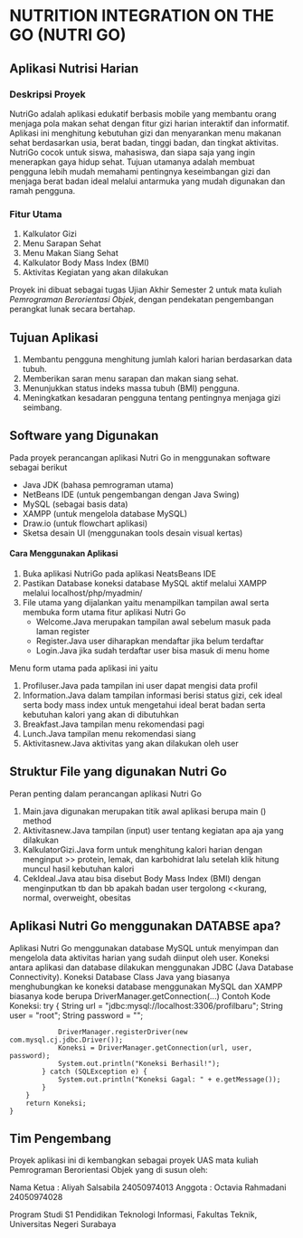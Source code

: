 # NUTRITION INTEGRATION ON THE GO (NUTRI GO)

## Aplikasi Nutrisi Harian

### Deskripsi Proyek
NutriGo adalah aplikasi edukatif berbasis mobile yang membantu orang menjaga pola makan sehat dengan fitur gizi harian interaktif dan informatif. Aplikasi ini menghitung kebutuhan gizi dan menyarankan menu makanan sehat berdasarkan usia, berat badan, tinggi badan, dan tingkat aktivitas.
NutriGo cocok untuk siswa, mahasiswa, dan siapa saja yang ingin menerapkan gaya hidup sehat. Tujuan utamanya adalah membuat pengguna lebih mudah memahami pentingnya keseimbangan gizi dan menjaga berat badan ideal melalui antarmuka yang mudah digunakan dan ramah pengguna.

### Fitur Utama
1. Kalkulator Gizi
2. Menu Sarapan Sehat
3. Menu Makan Siang Sehat
4. Kalkulator Body Mass Index (BMI)
5. Aktivitas Kegiatan yang akan dilakukan

Proyek ini dibuat sebagai tugas Ujian Akhir Semester 2 untuk mata kuliah *Pemrograman Berorientasi Objek*, dengan pendekatan pengembangan perangkat lunak secara bertahap.

## Tujuan Aplikasi
1. Membantu pengguna menghitung jumlah kalori harian berdasarkan data tubuh.
2. Memberikan saran menu sarapan dan makan siang sehat.
3. Menunjukkan status indeks massa tubuh (BMI) pengguna.
4. Meningkatkan kesadaran pengguna tentang pentingnya menjaga gizi seimbang.

## Software yang Digunakan 
Pada proyek perancangan aplikasi Nutri Go in menggunakan software sebagai berikut
- Java JDK (bahasa pemrograman utama)
- NetBeans IDE (untuk pengembangan dengan Java Swing)
- MySQL (sebagai basis data)
- XAMPP (untuk mengelola database MySQL)
- Draw.io (untuk flowchart aplikasi)
- Sketsa desain UI (menggunakan tools desain visual kertas)

#### Cara Menggunakan Aplikasi
   1. Buka aplikasi NutriGo pada aplikasi NeatsBeans IDE
   2. Pastikan Database koneksi database MySQL aktif melalui XAMPP melalui localhost/php/myadmin/
   3. File utama yang dijalankan yaitu menampilkan tampilan awal serta membuka form utama fitur aplikasi Nutri Go
      - Welcome.Java merupakan tampilan awal sebelum masuk pada laman register
      - Register.Java user diharapkan mendaftar jika belum terdaftar
      - Login.Java jika sudah terdaftar user bisa masuk di menu home

Menu form utama pada aplikasi ini yaitu
   1. Profiluser.Java pada tampilan ini user dapat mengisi data profil
   2. Information.Java dalam tampilan informasi berisi status gizi, cek ideal serta body mass index untuk mengetahui ideal berat badan           serta kebutuhan kalori yang akan di dibutuhkan
   3. Breakfast.Java tampilan menu rekomendasi pagi
   4. Lunch.Java tampilan menu rekomendasi siang
   5. Aktivitasnew.Java aktivitas yang akan dilakukan oleh user 

## Struktur File yang digunakan Nutri Go
Peran penting dalam perancangan aplikasi Nutri Go
   1. Main.java digunakan merupakan titik awal aplikasi berupa main () method
   2. Aktivitasnew.Java tampilan (input) user tentang kegiatan apa aja yang dilakukan
   3. KalkulatorGizi.Java form untuk menghitung kalori harian dengan menginput >> protein, lemak, dan karbohidrat lalu setelah klik hitung       muncul hasil kebutuhan kalori 
   4. CekIdeal.Java atau bisa disebut Body Mass Index (BMI) dengan menginputkan tb dan bb apakah badan user tergolong <<kurang, normal,          overweight, obesitas
## Aplikasi Nutri Go menggunakan DATABSE apa?
   Aplikasi Nutri Go menggunakan database MySQL untuk menyimpan dan mengelola data aktivitas harian yang sudah diinput oleh user. Koneksi     antara aplikasi dan database dilakukan menggunakan JDBC (Java Database Connectivity). Koneksi Database Class Java yang biasanya            menghubungkan ke koneksi database menggunakan MySQL dan XAMPP biasanya kode berupa DriverManager.getConnection(...)
   Contoh Kode Koneksi:
      try {
                String url = "jdbc:mysql://localhost:3306/profilbaru";
                String user = "root";
                String password = "";

                DriverManager.registerDriver(new com.mysql.cj.jdbc.Driver());
                Koneksi = DriverManager.getConnection(url, user, password);
                System.out.println("Koneksi Berhasil!");
            } catch (SQLException e) {
                System.out.println("Koneksi Gagal: " + e.getMessage());
            }
        }
        return Koneksi;
    }
      
## Tim Pengembang
Proyek aplikasi ini di kembangkan sebagai proyek UAS mata kuliah Pemrograman Berorientasi Objek yang di susun oleh:

Nama Ketua : Aliyah Salsabila 24050974013
Anggota    : Octavia Rahmadani 24050974028

Program Studi S1 Pendidikan Teknologi Informasi,
Fakultas Teknik, Universitas Negeri Surabaya 

